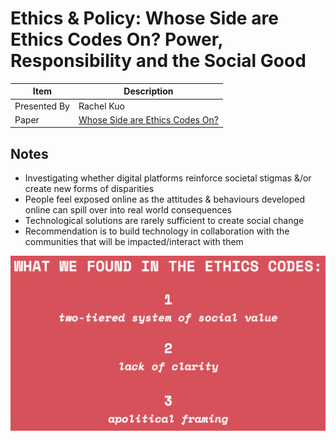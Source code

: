 # Ethics & Policy: Whose Side are Ethics Codes On? Power, Responsibility and the Social Good

| Item | Description |
| --- | --- | 
| Presented By | Rachel Kuo |
| Paper | [Whose Side are Ethics Codes On?](https://dl.acm.org/doi/pdf/10.1145/3351095.3372844?download=true) |



## Notes

- Investigating whether digital platforms reinforce societal stigmas &/or create new forms of disparities
- People feel exposed online as the attitudes & behaviours developed online can spill over into real world consequences
- Technological solutions are rarely sufficient to create social change
- Recommendation is to build technology in collaboration with the communities that will be impacted/interact with them

![Ethics Code Findings](./ethics_codes_findings.png)